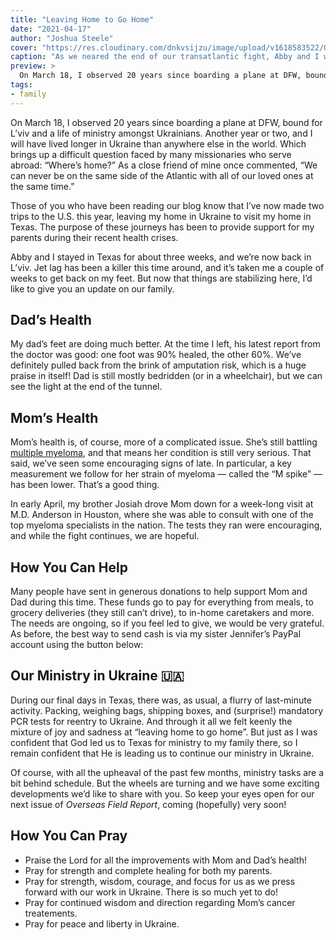 ```yaml
---
title: "Leaving Home to Go Home"
date: "2021-04-17"
author: "Joshua Steele"
cover: "https://res.cloudinary.com/dnkvsijzu/image/upload/v1618583522/OFReport/2021-04-17-leaving-home-to-go-home/flight-horizon-1200w_albzal.jpg"
caption: "As we neared the end of our transatlantic fight, Abby and I were struck by the beauty of the sunrise. Just a few more hours, and we’d be home in L’viv!"
preview: >
  On March 18, I observed 20 years since boarding a plane at DFW, bound for L’viv and a life of ministry amongst Ukrainians. Another year or two, and I will have lived longer in Ukraine than anywhere else in the world. Which brings up a difficult question faced by many missionaries who serve abroad: “Where’s home?” As a close friend of mine once commented, “We can never be on the same side of the Atlantic with all of our loved ones at the same time.”
tags:
- family
---
```


On March 18, I observed 20 years since boarding a plane at DFW, bound for L’viv and a life of ministry amongst Ukrainians. Another year or two, and I will have lived longer in Ukraine than anywhere else in the world. Which brings up a difficult question faced by many missionaries who serve abroad: “Where’s home?” As a close friend of mine once commented, “We can never be on the same side of the Atlantic with all of our loved ones at the same time.”

Those of you who have been reading our blog know that I’ve now made two trips to the U.S. this year, leaving my home in Ukraine to visit my home in Texas. The purpose of these journeys has been to provide support for my parents during their recent health crises.

<article-image publicId="OFReport/2021-04-17-leaving-home-to-go-home/IMG_5138_s4q327" width="768" caption="March 5, 2021: Abby and I are on the plane in L’viv, headed for Texas!" />

Abby and I stayed in Texas for about three weeks, and we’re now back in L’viv. Jet lag has been a killer this time around, and it’s taken me a couple of weeks to get back on my feet. But now that things are stabilizing here, I’d like to give you an update on our family.

## Dad’s Health

My dad’s feet are doing much better. At the time I left, his latest report from the doctor was good: one foot was 90% healed, the other 60%. We’ve definitely pulled back from the brink of amputation risk, which is a huge praise in itself! Dad is still mostly bedridden (or in a wheelchair), but we can see the light at the end of the tunnel.

<article-image publicId="OFReport/2021-04-17-leaving-home-to-go-home/IMG_5280_pqpgfq" width="768" caption="What a joy and a privilege to have parents/grandparents who follow Christ. Their example and influence in the lives of our children is invaluable. Lord, give them many more years with us! 🥰" />

## Mom’s Health

Mom’s health is, of course, more of a complicated issue. She’s still battling [multiple myeloma](https://www.cancer.org/cancer/multiple-myeloma/about/what-is-multiple-myeloma.html), and that means her condition is still very serious. That said, we’ve seen some encouraging signs of late. In particular, a key measurement we follow for her strain of myeloma — called the “M spike” — has been lower. That’s a good thing.

<article-image publicId="OFReport/2021-04-17-leaving-home-to-go-home/IMG_5161_gvyz1p" width="768" caption="Mom is an outside girl for sure, and we enjoyed our walks with her in the creek!" />

In early April, my brother Josiah drove Mom down for a week-long visit at M.D. Anderson in Houston, where she was able to consult with one of the top myeloma specialists in the nation. The tests they ran were encouraging, and while the fight continues, we are hopeful.

## How You Can Help

Many people have sent in generous donations to help support Mom and Dad during this time. These funds go to pay for everything from meals, to grocery deliveries (they still can’t drive), to in-home caretakers and more. The needs are ongoing, so if you feel led to give, we would be very grateful. As before, the best way to send cash is via my sister Jennifer’s PayPal account using the button below:

<article-button text="Donate via PayPal" path="https://www.paypal.me/jencarroll828" :outline="true" :center="true" :external="true" margin="y"/>

## Our Ministry in Ukraine 🇺🇦

During our final days in Texas, there was, as usual, a flurry of last-minute activity. Packing, weighing bags, shipping boxes, and (surprise!) mandatory PCR tests for reentry to Ukraine. And through it all we felt keenly the mixture of joy and sadness at “leaving home to go home”. But just as I was confident that God led us to Texas for ministry to my family there, so I remain confident that He is leading us to continue our ministry in Ukraine.

Of course, with all the upheaval of the past few months, ministry tasks are a bit behind schedule. But the wheels are turning and we have some exciting developments we’d like to share with you. So keep your eyes open for our next issue of *Overseas Field Report*, coming (hopefully) very soon!

<article-image publicId="OFReport/2021-04-17-leaving-home-to-go-home/IMG_5286_j3rbot" height="768" caption="Saying “Good-bye” to Nana 🥲" />

## How You Can Pray

* Praise the Lord for all the improvements with Mom and Dad’s health!
* Pray for strength and complete healing for both my parents.
* Pray for strength, wisdom, courage, and focus for us as we press forward with our work in Ukraine. There is so much yet to do!
* Pray for continued wisdom and direction regarding Mom’s cancer treatements.
* Pray for peace and liberty in Ukraine.

<article-image publicId="OFReport/2021-04-17-leaving-home-to-go-home/IMG_9290_h8tnvy" width="768" caption="This was a rare sight indeed. All eight of my family in one room! We had a great time of fellowship that day. 🥰 And now for the names. 😉 Clockwise from the top left: Jonathan, Joshua, Jeremy, Josiah, Jennifer, Mike, Cathy, and Jessica." />

<article-image publicId="OFReport/2021-04-17-leaving-home-to-go-home/IMG_9282_mqjzjo" width="768" caption="“The Steele Six” (Dude in the red shirt is still single. Ladies, DM me for more info. 😉)" />

<article-image publicId="OFReport/2021-04-17-leaving-home-to-go-home/IMG_5197_ge1t73" width="768" caption="While most of our time was spent with my parents in Fort Worth, we were thrilled to get some time with Kelsie’s parents too! Danny and Cindy drove up from Houston and took Abby back with them for a weekend. Such fun memories!" />

<article-image publicId="OFReport/2021-04-17-leaving-home-to-go-home/Family_20photo_202021_mfbmlv" width="768" caption="Another family photo on the cul-de-sac with as many of the clan as we could muster." />

<article-image publicId="OFReport/2021-04-17-leaving-home-to-go-home/IMG_5219_llecy2" width="768" caption="What a joy it was to visit our sending church in Texas! Our new pastor, David Waller, is doing a great job!" />

<article-image publicId="OFReport/2021-04-17-leaving-home-to-go-home/IMG_5233_sf8m1y" width="768" caption="We were delighted to spend an evening with our former pastor, Kevin, and his wife, Althea. They are now leading another church in the area, and we had a great time catching up!" />

<article-image publicId="OFReport/2021-04-17-leaving-home-to-go-home/IMG_5267_ywfq0f" width="768" caption="We’re grateful we got to see my Mom’s mother, our Grandma Judy." />

<article-image publicId="OFReport/2021-04-17-leaving-home-to-go-home/IMG_5195_gfwo1f" width="768" caption="During one of our outings in Fort Worth, Abby and I delivered some flowers to my dad’s mom, Dorothy, who is currently in a rehab facility." />

<article-image publicId="OFReport/2021-04-17-leaving-home-to-go-home/IMG_5294_qtbs0l" height="768" caption="Almost home..." />

<article-image publicId="OFReport/2021-04-17-leaving-home-to-go-home/IMG_5309_velspn" width="768" caption="PCR tests accepted, COVID insurance approved, passports stamped, baggage retrieved (and x-rayed for good measure!) and we finally reached the exit. Now it’s time to call a taxi and head home!" />

<article-image publicId="OFReport/2021-04-17-leaving-home-to-go-home/IMG_5461_tqg0ff" width="768" caption="I was not meant to be away from this lady for long at a time. How I missed her! 💗" />
